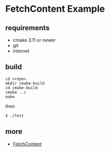 # FetchContent Example

## requirements

- cmake 3.11 or newer
- git
- internet

## build

```text
cd <repo>
mkdir cmake-build
cd cmake-build
cmake ../
make
```

then

```bash
$ ./test
```

## more

- [FetchContent](https://cmake.org/cmake/help/v3.11/module/FetchContent.html)
